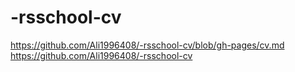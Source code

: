 # -rsschool-cv
https://github.com/Ali1996408/-rsschool-cv/blob/gh-pages/cv.md
https://github.com/Ali1996408/-rsschool-cv
